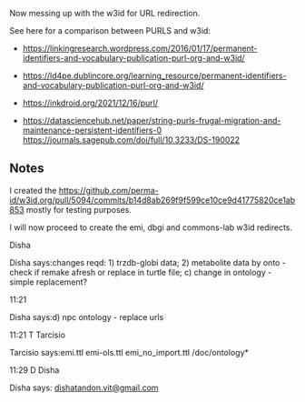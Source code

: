 
Now messing up with the w3id for URL redirection.

See here for a comparison between PURLS and w3id: 

- https://linkingresearch.wordpress.com/2016/01/17/permanent-identifiers-and-vocabulary-publication-purl-org-and-w3id/

- https://ld4pe.dublincore.org/learning_resource/permanent-identifiers-and-vocabulary-publication-purl-org-and-w3id/

- https://inkdroid.org/2021/12/16/purl/

- https://datasciencehub.net/paper/string-purls-frugal-migration-and-maintenance-persistent-identifiers-0
https://journals.sagepub.com/doi/full/10.3233/DS-190022



## Notes


I created the https://github.com/perma-id/w3id.org/pull/5094/commits/b14d8ab269f9f599ce10ce9d41775820ce1ab853 mostly for testing purposes.

I will now proceed to create the emi, dbgi and commons-lab w3id redirects.



Disha

Disha says:changes reqd: 1) trzdb-globi data; 2) metabolite data by onto - check if remake afresh or replace in turtle file; c) change in ontology - simple replacement? 

11:21

Disha says:d) npc ontology - replace urls 

11:21
T
Tarcisio

Tarcisio says:emi.ttl
emi-ols.ttl
emi_no_import.ttl
/doc/ontology* 

11:29
D
Disha

Disha says:
dishatandon.vit@gmail.com
 
